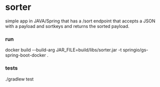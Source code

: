 # sorter

simple app in JAVA/Spring that has a /sort endpoint that accepts a JSON with a payload and sortkeys and returns the sorted payload.

### run
docker build --build-arg JAR_FILE=build/libs/sorter.jar -t springio/gs-spring-boot-docker .

### tests
./gradlew test
